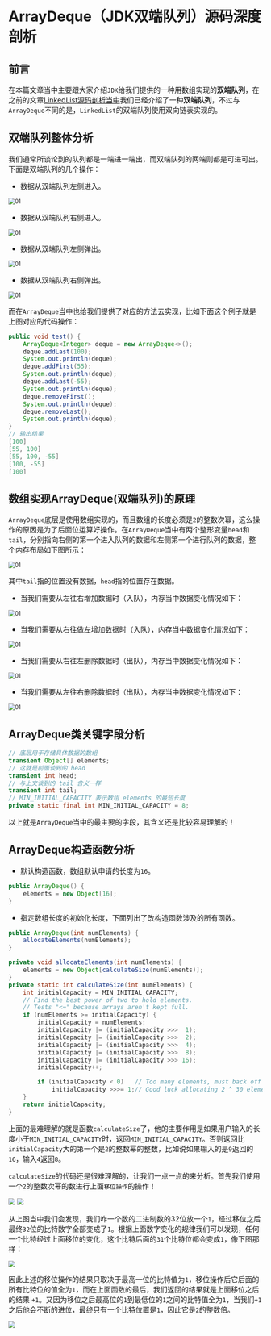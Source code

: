 # ArrayDeque（JDK双端队列）源码深度剖析

## 前言

在本篇文章当中主要跟大家介绍`JDK`给我们提供的一种用数组实现的**双端队列**，在之前的文章[LinkedList源码剖析当中](https://mp.weixin.qq.com/s?__biz=Mzg3ODgyNDgwNg==&mid=2247483907&idx=1&sn=6281a11e6ed1917ecb3a10319474193d&chksm=cf0c9e0af87b171c7193949b5b7eb0b8f813b05b3d3b96ea784df86a3dde4286ad03908122da&token=883596793&lang=zh_CN#rd)我们已经介绍了一种**双端队列**，不过与`ArrayDeque`不同的是，`LinkedList`的双端队列使用双向链表实现的。

## 双端队列整体分析

我们通常所谈论到的队列都是一端进一端出，而双端队列的两端则都是可进可出。下面是双端队列的几个操作：

- 数据从双端队列左侧进入。

<img src="../images/arraydeque/02.png" alt="01" style="zoom:80%;" />

- 数据从双端队列右侧进入。

<img src="../images/arraydeque/03.png" alt="01" style="zoom:80%;" />

- 数据从双端队列左侧弹出。

<img src="../images/arraydeque/04.png" alt="01" style="zoom:80%;" />

- 数据从双端队列右侧弹出。

<img src="../images/arraydeque/05.png" alt="01" style="zoom:80%;" />

而在`ArrayDeque`当中也给我们提供了对应的方法去实现，比如下面这个例子就是上图对应的代码操作：

```java
public void test() {
    ArrayDeque<Integer> deque = new ArrayDeque<>();
    deque.addLast(100);
    System.out.println(deque);
    deque.addFirst(55);
    System.out.println(deque);
    deque.addLast(-55);
    System.out.println(deque);
    deque.removeFirst();
    System.out.println(deque);
    deque.removeLast();
    System.out.println(deque);
}
// 输出结果
[100]
[55, 100]
[55, 100, -55]
[100, -55]
[100]
```



## 数组实现ArrayDeque(双端队列)的原理

`ArrayDeque`底层是使用数组实现的，而且数组的长度必须是`2`的整数次幂，这么操作的原因是为了后面位运算好操作。在`ArrayDeque`当中有两个整形变量`head`和`tail`，分别指向右侧的第一个进入队列的数据和左侧第一个进行队列的数据，整个内存布局如下图所示：

<img src="../images/arraydeque/06.png" alt="01" style="zoom:80%;" />

其中`tail`指的位置没有数据，`head`指的位置存在数据。

- 当我们需要从左往右增加数据时（入队），内存当中数据变化情况如下：

<img src="../images/arraydeque/14.png" alt="01" style="zoom:80%;" />

- 当我们需要从右往做左增加数据时（入队），内存当中数据变化情况如下：

<img src="../images/arraydeque/15.png" alt="01" style="zoom:80%;" />

- 当我们需要从右往左删除数据时（出队），内存当中数据变化情况如下：

<img src="../images/arraydeque/13.png" alt="01" style="zoom:80%;" />

- 当我们需要从左往右删除数据时（出队），内存当中数据变化情况如下：

<img src="../images/arraydeque/12.png" alt="01" style="zoom:80%;" />

## ArrayDeque类关键字段分析

```java
// 底层用于存储具体数据的数组
transient Object[] elements;
// 这就是前面谈到的 head
transient int head;
// 与上文谈到的 tail 含义一样
transient int tail;
// MIN_INITIAL_CAPACITY 表示数组 elements 的最短长度
private static final int MIN_INITIAL_CAPACITY = 8;
```

以上就是`ArrayDeque`当中的最主要的字段，其含义还是比较容易理解的！

## ArrayDeque构造函数分析

- 默认构造函数，数组默认申请的长度为`16`。

```java
public ArrayDeque() {
    elements = new Object[16];
}
```

- 指定数组长度的初始化长度，下面列出了改构造函数涉及的所有函数。

```java
public ArrayDeque(int numElements) {
    allocateElements(numElements);
}

private void allocateElements(int numElements) {
    elements = new Object[calculateSize(numElements)];
}
private static int calculateSize(int numElements) {
    int initialCapacity = MIN_INITIAL_CAPACITY;
    // Find the best power of two to hold elements.
    // Tests "<=" because arrays aren't kept full.
    if (numElements >= initialCapacity) {
        initialCapacity = numElements;
        initialCapacity |= (initialCapacity >>>  1);
        initialCapacity |= (initialCapacity >>>  2);
        initialCapacity |= (initialCapacity >>>  4);
        initialCapacity |= (initialCapacity >>>  8);
        initialCapacity |= (initialCapacity >>> 16);
        initialCapacity++;

        if (initialCapacity < 0)   // Too many elements, must back off
            initialCapacity >>>= 1;// Good luck allocating 2 ^ 30 elements
    }
    return initialCapacity;
}
```

上面的最难理解的就是函数`calculateSize`了，他的主要作用是如果用户输入的长度小于`MIN_INITIAL_CAPACITY`时，返回`MIN_INITIAL_CAPACITY`。否则返回比`initialCapacity`大的第一个是`2`的整数幂的整数，比如说如果输入的是`9`返回的`16`，输入`4`返回`8`。

`calculateSize`的代码还是很难理解的，让我们一点一点的来分析。首先我们使用一个`2`的整数次幂的数进行上面`移位操作`的操作！

<img src="../images/hashmap/01-hashmap17.png" style="zoom:80%;" />

<img src="../images/hashmap/01-hashmap21.png" style="zoom:80%;" />

从上图当中我们会发现，我们咋一个数的二进制数的32位放一个`1`，经过移位之后最终`32`位的比特数字全部变成了`1`。根据上面数字变化的规律我们可以发现，任何一个比特经过上面移位的变化，这个比特后面的`31`个比特位都会变成`1`，像下图那样：

<img src="../images/hashmap/01-hashmap23.png" style="zoom:80%;" />

因此上述的移位操作的结果只取决于最高一位的比特值为`1`，移位操作后它后面的所有比特位的值全为`1`，而在上面函数的最后，我们返回的结果就是上面移位之后的结果 `+1`。又因为移位之后最高位的`1`到最低位的`1`之间的比特值全为`1`，当我们`+1`之后他会不断的进位，最终只有一个比特位置是`1`，因此它是`2`的整数倍。

<img src="../images/hashmap/01-hashmap24.png" style="zoom:80%;" />

